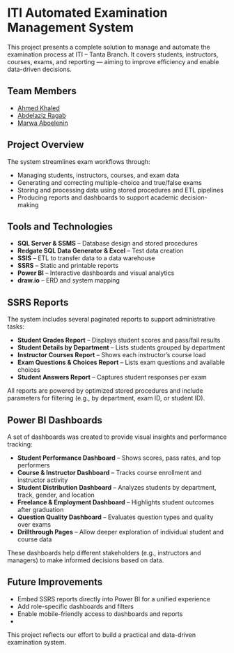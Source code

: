 # ITI Automated Examination Management System

This project presents a complete solution to manage and automate the examination process at ITI – Tanta Branch. It covers students, instructors, courses, exams, and reporting — aiming to improve efficiency and enable data-driven decisions.

## Team Members

- [Ahmed Khaled](https://github.com/ahmed-khaled-kash)
- [Abdelaziz Ragab](https://github.com/ZezoGobara)
- [Marwa Aboelenin](https://github.com/Marwa-13)

## Project Overview

The system streamlines exam workflows through:

- Managing students, instructors, courses, and exam data
- Generating and correcting multiple-choice and true/false exams
- Storing and processing data using stored procedures and ETL pipelines
- Producing reports and dashboards to support academic decision-making

## Tools and Technologies

- **SQL Server & SSMS** – Database design and stored procedures  
- **Redgate SQL Data Generator & Excel** – Test data creation  
- **SSIS** – ETL to transfer data to a data warehouse  
- **SSRS** – Static and printable reports  
- **Power BI** – Interactive dashboards and visual analytics  
- **draw.io** – ERD and system mapping

## SSRS Reports

The system includes several paginated reports to support administrative tasks:

- **Student Grades Report** – Displays student scores and pass/fail results
- **Student Details by Department** – Lists students grouped by department
- **Instructor Courses Report** – Shows each instructor’s course load
- **Exam Questions & Choices Report** – Lists exam questions and available choices
- **Student Answers Report** – Captures student responses per exam

All reports are powered by optimized stored procedures and include parameters for filtering (e.g., by department, exam ID, or student ID).

## Power BI Dashboards

A set of dashboards was created to provide visual insights and performance tracking:

- **Student Performance Dashboard** – Shows scores, pass rates, and top performers
- **Course & Instructor Dashboard** – Tracks course enrollment and instructor activity
- **Student Distribution Dashboard** – Analyzes students by department, track, gender, and location
- **Freelance & Employment Dashboard** – Highlights student outcomes after graduation
- **Question Quality Dashboard** – Evaluates question types and quality over exams
- **Drillthrough Pages** – Allow deeper exploration of individual student and course data

These dashboards help different stakeholders (e.g., instructors and managers) to make informed decisions based on data.

## Future Improvements

- Embed SSRS reports directly into Power BI for a unified experience  
- Add role-specific dashboards and filters  
- Enable mobile-friendly access to dashboards and reports
- 
This project reflects our effort to build a practical and data-driven examination system.
